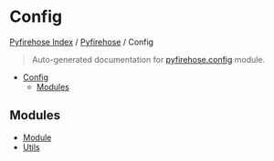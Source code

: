 # Config

[Pyfirehose Index](../../README.md#pyfirehose-index) /
[Pyfirehose](../index.md#pyfirehose) /
Config

> Auto-generated documentation for [pyfirehose.config](https://github.com/Krow10/pyfirehose/blob/main/pyfirehose/config/__init__.py) module.

- [Config](#config)
  - [Modules](#modules)

## Modules

- [Module](./module.md)
- [Utils](./utils.md)
